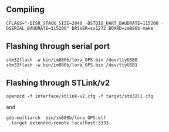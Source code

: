 ## Compiling

```
CFLAGS="-DISR_STACK_SIZE=2048 -DSTDIO_UART_BAUDRATE=115200 -DSERIAL_BAUDRATE=115200" DRIVER=sx1272 BOARD=im880b make
```

## Flashing through serial port

```
stm32flash -w bin/im880b/lora_GPS.bin /dev/ttyUSB0
stm32flash -w bin/im880b/lora_GPS.bin /dev/ttyUSB1
```

## Flashing through STLink/v2

```
openocd -f interface/stlink-v2.cfg -f target/stm32l1.cfg
```
and

```
gdb-multiarch  bin/im880b/lora_GPS.elf
  target extended-remote localhost:3333
```

